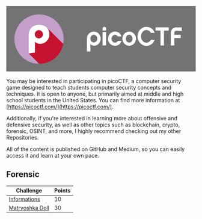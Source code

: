 <p align="center">
  <img src="./assets/picologo.jpg">
</p>

You may be interested in participating in picoCTF, a computer security game designed to teach students computer security concepts and techniques. It is open to anyone, but primarily aimed at middle and high school students in the United States. You can find more information at [https://picoctf.com/](https://picoctf.com/).

Additionally, if you're interested in learning more about offensive and defensive security, as well as other topics such as blockchain, crypto, forensic, OSINT, and more, I highly recommend checking out my other Repositories.

All of the content is published on GitHub and Medium, so you can easily access it and learn at your own pace.


## Forensic
| Challenge  | Points | 
| ------------- | ------------- |
| [Informations](./picoCTF/Forensic/Information/README.md)  | 10  |
|  [Matryoshka Doll](./Forensic/Matryoshka%20doll/README.md) | 30  |